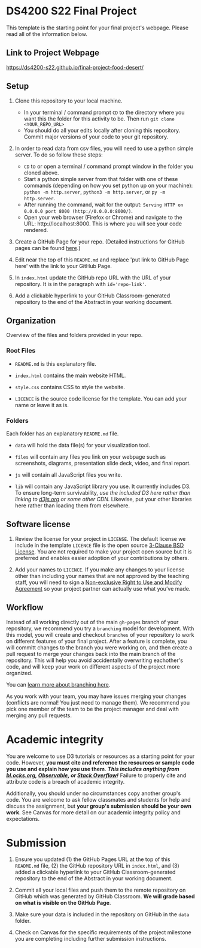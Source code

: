 # DS4200 S22 Final Project

This template is the starting point for your final project's webpage. Please read all of the information  below. 

## Link to Project Webpage

https://ds4200-s22.github.io/final-project-food-desert/

## Setup

1. Clone this repository to your local machine.
   - In your terminal / command prompt `CD` to the directory where you want this the folder for this activity to be. Then run `git clone <YOUR_REPO_URL>`
   - You should do all your edits locally after cloning this repository. Commit major versions of your code to your git repository.

1. In order to read data from csv files, you will need to use a python simple server. To do so follow these steps:
   - `CD` to or open a terminal / command prompt window in the folder you cloned above.
   - Start a python simple server from that folder with one of these commands (depending on how you set python up on your machine): `python -m http.server`, `python3 -m http.server`, or `py -m http.server`. 
   - After running the command, wait for the output: `Serving HTTP on 0.0.0.0 port 8000 (http://0.0.0.0:8000/)`.
   - Open your web browser (Firefox or Chrome) and navigate to the URL: http://localhost:8000. This is where you will see your code rendered. 

1. Create a GitHub Page for your repo. (Detailed instructions for GitHub pages can be found [here](https://developer.mozilla.org/en-US/docs/Learn/Common_questions/Using_Github_pages).)

1. Edit near the top of this `README.md` and replace 'put link to GitHub Page here' with the link to your GitHub Page. 

1. In `index.html` update the GitHub repo URL with the URL of your repository. It is in the paragraph with `id='repo-link'`.

1. Add a clickable hyperlink to your GitHub Classroom-generated repository to the end of the Abstract in your working document.

## Organization

Overview of the files and folders provided in your repo.

### Root Files

* `README.md` is this explanatory file.

* `index.html` contains the main website HTML. 

* `style.css` contains CSS to style the website.

* `LICENCE` is the source code license for the template. You can add your name or leave it as is.

### Folders

Each folder has an explanatory `README.md` file.

* `data` will hold the data file(s) for your visualization tool.

* `files` will contain any files you link on your webpage such as screenshots, diagrams, presentation slide deck, video, and final report.

* `js` will contain all JavaScript files you write.   

* `lib` will contain any JavaScript library you use. It currently includes D3. To ensure long-term survivability, *use the included D3 here rather than linking to [d3js.org](https://d3js.org) or some other CDN.* Likewise, put your other libraries here rather than loading them from elsewhere.

## Software license

1. Review the license for your project in `LICENSE`. The default license we include in the template `LICENCE` file is the open source [3-Clause BSD License](https://opensource.org/licenses/BSD-3-Clause). You are not required to make your project open source but it is preferred and enables easier adoption of your contributions by others. 
   
1. Add your names to `LICENCE`.
If you make any changes to your license other than including your names that are not approved by the teaching staff, you will need to sign a [Non-exclusive Right to Use and Modify Agreement](https://www.ccs.neu.edu/home/cody/courses/shared/S-L_project_partner_usage_agreement.pdf) so your project partner can actually use what you’ve made.

## Workflow

Instead of all working directly out of the main `gh-pages` branch of your repository, we recommend you try a `branching` model for development. With this model, you will create and checkout `branches` of your repository to work on different features of your final project. After a feature is complete, you will committ changes to the branch you were working on, and then create a pull request to merge your changes back into the main branch of the repository. This will help you avoid accidentally overwriting eachother's code, and will keep your work on different aspects of the project more organized. 

You can [learn more about branching here](https://medium.com/@patrickporto/4-branching-workflows-for-git-30d0aaee7bf).   

As you work with your team, you may have issues merging your changes (conflicts are normal! You just need to manage them). We recommend you pick one member of the team to be the project manager and deal with merging any pull requests.

# Academic integrity

You are welcome to use D3 tutorials or resources as a starting point for your code.
However, **you must cite and reference the resources or sample code you use and explain how you use them**.
***This includes anything from [bl.ocks.org](https://bl.ocks.org/), [Observable](https://observablehq.com/@d3/gallery), or [Stack Overflow](https://stackoverflow.com/)!***
Failure to properly cite and attribute code is a breach of academic integrity.

Additionally, you should under no circumstances copy another group's code. You are welcome to ask fellow classmates and students for help and discuss the assignment, but **your group's submission should be your own work**.
See Canvas for more detail on our academic integrity policy and expectations.

# Submission

1. Ensure you updated (1) the GitHub Pages URL at the top of this `README.md` file, (2) the GitHub repository URL in `index.html`, and (3) added a clickable hyperlink to your GitHub Classroom-generated repository to the end of the Abstract in your working document. 

1. Commit all your local files and push them to the remote repository on GitHub which was generated by GitHub Classroom. **We will grade based on what is visible on the GitHub Page**.

1. Make sure your data is included in the repository on GitHub in the `data` folder.

1. Check on Canvas for the specific requirements of the project milestone you are completing including further submission instructions. 
